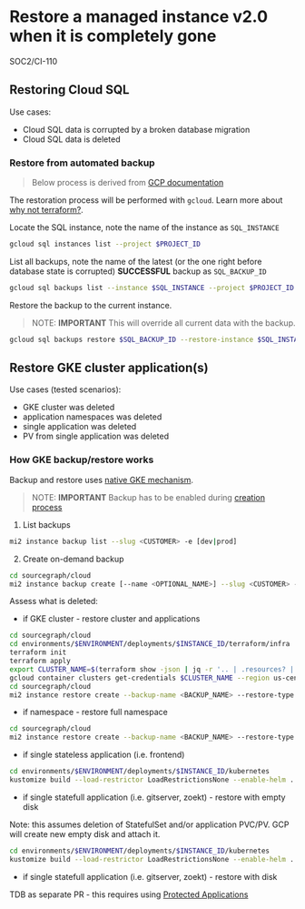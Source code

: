 # Restore a managed instance v2.0 when it is completely gone

<span class="badge badge-note">SOC2/CI-110</span>

## Restoring Cloud SQL

Use cases:

- Cloud SQL data is corrupted by a broken database migration
- Cloud SQL data is deleted

### Restore from automated backup

> Below process is derived from [GCP documentation](https://cloud.google.com/sql/docs/postgres/backup-recovery/restoring#gcloud)

The restoration process will be performed with `gcloud`. Learn more about [why not terraform?](https://registry.terraform.io/providers/hashicorp/google/latest/docs/resources/sql_database_instance#restore_backup_context).

Locate the SQL instance, note the name of the instance as `SQL_INSTANCE`

```sh
gcloud sql instances list --project $PROJECT_ID
```

List all backups, note the name of the latest (or the one right before database state is corrupted) **SUCCESSFUL** backup as `SQL_BACKUP_ID`

```sh
gcloud sql backups list --instance $SQL_INSTANCE --project $PROJECT_ID
```

Restore the backup to the current instance.

> NOTE: **IMPORTANT** This will override all current data with the backup.

```sh
gcloud sql backups restore $SQL_BACKUP_ID --restore-instance $SQL_INSTANCE --project $PROJECT_ID
```

## Restore GKE cluster application(s)

Use cases (tested scenarios):

- GKE cluster was deleted
- application namespaces was deleted
- single application was deleted
- PV from single application was deleted

### How GKE backup/restore works

Backup and restore uses [native GKE mechanism](https://cloud.google.com/kubernetes-engine/docs/add-on/backup-for-gke/concepts/backup-for-gke).

> NOTE: **IMPORTANT** Backup has to be enabled during [creation process](./creation_process.md#enable-backup)

1. List backups

```sh
mi2 instance backup list --slug <CUSTOMER> -e [dev|prod]
```

2. Create on-demand backup

```sh
cd sourcegraph/cloud
mi2 instance backup create [--name <OPTIONAL_NAME>] --slug <CUSTOMER> -e [dev|prod]
```

Assess what is deleted:

- if GKE cluster - restore cluster and applications

```sh
cd sourcegraph/cloud
cd environments/$ENVIRONMENT/deployments/$INSTANCE_ID/terraform/infra
terraform init
terraform apply
export CLUSTER_NAME=$(terraform show -json | jq -r '.. | .resources? | select(.!=null) | .[] | select((.type == "google_container_cluster") and (.mode == "managed")) | .values.name')
gcloud container clusters get-credentials $CLUSTER_NAME --region us-central1 --project $PROJECT_ID
cd sourcegraph/cloud
mi2 instance restore create --backup-name <BACKUP_NAME> --restore-type full-replace --slug <CUSTOMER> -e [dev|prod]
```

- if namespace - restore full namespace

```sh
cd sourcegraph/cloud
mi2 instance restore create --backup-name <BACKUP_NAME> --restore-type full-replace --slug <CUSTOMER> -e [dev|prod]
```

- if single stateless application (i.e. frontend)

```sh
cd environments/$ENVIRONMENT/deployments/$INSTANCE_ID/kubernetes
kustomize build --load-restrictor LoadRestrictionsNone --enable-helm . | kubectl apply -f -
```

- if single statefull application (i.e. gitserver, zoekt) - restore with empty disk

Note: this assumes deletion of StatefulSet and/or application PVC/PV. GCP will create new empty disk and attach it.

```sh
cd environments/$ENVIRONMENT/deployments/$INSTANCE_ID/kubernetes
kustomize build --load-restrictor LoadRestrictionsNone --enable-helm . | kubectl apply -f -
```

- if single statefull application (i.e. gitserver, zoekt) - restore with disk

TDB as separate PR - this requires using [Protected Applications](https://cloud.google.com/kubernetes-engine/docs/add-on/backup-for-gke/how-to/protected-application#backup-one-restore-all)
